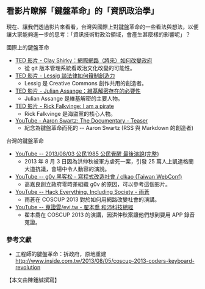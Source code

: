 ## 看影片瞭解「鍵盤革命」的「資訊政治學」

現在、讓我們透過影片來看看，台灣與國際上對鍵盤革命的一些看法與想法，以便讓大家能夠進一步的思考：「資訊技術對政治領域，會產生甚麼樣的影響呢」？

國際上的鍵盤革命

* [TED 影片 - Clay Shirky：網際網路（將來）如何改變政府](http://www.ted.com/talks/clay_shirky_how_the_internet_will_one_day_transform_government.html)
    * 從 git 版本管理系統看政治文化改變的可能性。
* [TED 影片 - Lessig 談法律如何箝制創造力](http://www.ted.com/talks/larry_lessig_says_the_law_is_strangling_creativity.html)
    * Lessig 是 Creative Commons 創作共用的創造者。
* [TED 影片 - Julian Assange：維基解密存在的必要性](http://www.ted.com/talks/julian_assange_why_the_world_needs_wikileaks.html)
    * Julian Assange 是維基解密的主要人物。
* [TED 影片 - Rick Falkvinge: I am a pirate](http://www.ted.com/talks/rick_falkvinge_i_am_a_pirate.html)
    * Rick Falkvinge 是海盜黨的核心人物。
* [YouTube - Aaron Swartz: The Documentary - Teaser](https://www.youtube.com/watch?v=3izOJ7zX5I0)
    * 紀念為鍵盤革命而死的 -- Aaron Swartz (RSS 與 Markdown 的創造者)

台灣的鍵盤革命

* [YouTube -- 2013/08/03 公民1985 公民覺醒 最後演說(完整)](https://www.youtube.com/watch?v=Wmgqc4oiFZI)
    * 2013 年 8 月 3 日因為洪仲秋被軍方虐死一案，引發 25 萬人上凱達格蘭大道抗議，會場中令人動容的演說。
* [YouTube -- g0v 黑客松 - 寫程式改造社會 / clkao (Taiwan WebConf)](http://www.youtube.com/watch?v=CCxQzSatN-w)
    * 高嘉良創立政府零時差組織 g0v 的原因，可以參考這個影片。
* [YouTube -- Hack Everything, Including Society - 雨蒼](http://www.youtube.com/watch?v=rRrMDkCZeMo)
    * 雨蒼在 COSCUP 2013 對於如何用網路改變社會的演講。
* [YouTube -- 蒐證雲/evi.tw - 翟本喬 和沛科技總經](http://www.youtube.com/watch?v=7NDM6kDVPl4)
    * 翟本喬在 COSCUP 2013 的演講，因洪仲秋案讓他們想到要用 APP 錄音蒐證。

### 參考文獻
* 工程師的鍵盤革命：拆政府，原地重建
    <http://www.inside.com.tw/2013/08/05/coscup-2013-coders-keyboard-revolution>

【本文由陳鍾誠撰寫】

